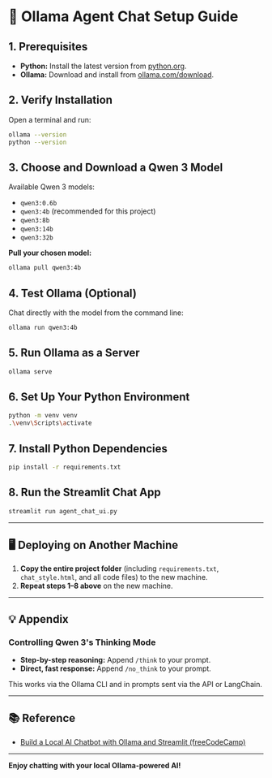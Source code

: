 # 🤖 Ollama Agent Chat Setup Guide

## 1. Prerequisites

- **Python:** Install the latest version from [python.org](https://www.python.org/downloads/).
- **Ollama:** Download and install from [ollama.com/download](https://ollama.com/download).

## 2. Verify Installation

Open a terminal and run:
```sh
ollama --version
python --version
```

## 3. Choose and Download a Qwen 3 Model

Available Qwen 3 models:
- `qwen3:0.6b`
- `qwen3:4b` (recommended for this project)
- `qwen3:8b`
- `qwen3:14b`
- `qwen3:32b`

**Pull your chosen model:**
```sh
ollama pull qwen3:4b
```

## 4. Test Ollama (Optional)

Chat directly with the model from the command line:
```sh
ollama run qwen3:4b
```

## 5. Run Ollama as a Server

```sh
ollama serve
```

## 6. Set Up Your Python Environment

```sh
python -m venv venv
.\venv\Scripts\activate
```

## 7. Install Python Dependencies

```sh
pip install -r requirements.txt
```

## 8. Run the Streamlit Chat App

```sh
streamlit run agent_chat_ui.py
```

---

## 🖥️ Deploying on Another Machine

1. **Copy the entire project folder** (including `requirements.txt`, `chat_style.html`, and all code files) to the new machine.
2. **Repeat steps 1–8 above** on the new machine.

---

## 💡 Appendix

### Controlling Qwen 3's Thinking Mode

- **Step-by-step reasoning:** Append `/think` to your prompt.
- **Direct, fast response:** Append `/no_think` to your prompt.

This works via the Ollama CLI and in prompts sent via the API or LangChain.

---

## 📚 Reference

- [Build a Local AI Chatbot with Ollama and Streamlit (freeCodeCamp)](https://www.freecodecamp.org/news/build-a-local-ai/)

---

**Enjoy chatting with your local Ollama-powered AI!**